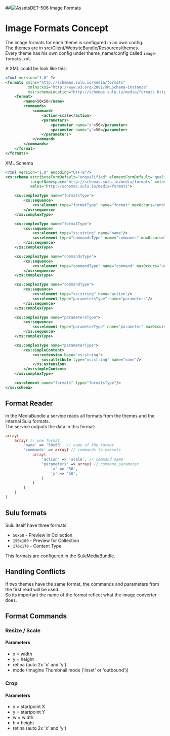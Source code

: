 ##![Assets](https://raw.github.com/massiveart/sulu-docs/master/system-requirements/images/assets.png)DET-506 Image Formats

# Image Formats Concept

The image formats for each theme is configured in an own config.  
The themes are in src/Client/WebsiteBundle/Resources/themes.  
Every theme has his own config under theme_name/config called `image-formats.xml`.


A XML could be look like this:

``` xml
<?xml version="1.0" ?>
<formats xmlns="http://schemas.sulu.io/media/formats"
          xmlns:xsi="http://www.w3.org/2001/XMLSchema-instance"
          xsi:schemaLocation="http://schemas.sulu.io/media/formats http://schemas.sulu.io/media/formats-1.0.xsd">
    <format>
        <name>50x50</name>
        <commands>
            <command>
                <action>scale</action>
                <parameters>
                    <parameter name="x">50</parameter>
                    <parameter name="y">50</parameter>
                </parameters>
            </command>
        </commands>
    </format>
</formats>
```

XML Schema
``` xml
<?xml version="1.0" encoding="UTF-8"?>
<xs:schema attributeFormDefault="unqualified" elementFormDefault="qualified"
           targetNamespace="http://schemas.sulu.io/media/formats" xmlns:xs="http://www.w3.org/2001/XMLSchema"
           xmlns="http://schemas.sulu.io/media/formats">

    <xs:complexType name="formatsType">
        <xs:sequence>
            <xs:element type="formatType" name="format" maxOccurs="unbounded" minOccurs="1"/>
        </xs:sequence>
    </xs:complexType>

    <xs:complexType name="formatType">
        <xs:sequence>
            <xs:element type="xs:string" name="name"/>
            <xs:element type="commandsType" name="commands" maxOccurs="unbounded" minOccurs="1"/>
        </xs:sequence>
    </xs:complexType>

    <xs:complexType name="commandsType">
        <xs:sequence>
            <xs:element type="commandType" name="command" maxOccurs="unbounded" minOccurs="1"/>
        </xs:sequence>
    </xs:complexType>

    <xs:complexType name="commandType">
        <xs:sequence>
            <xs:element type="xs:string" name="action"/>
            <xs:element type="parametersType" name="parameters"/>
        </xs:sequence>
    </xs:complexType>

    <xs:complexType name="parametersType">
        <xs:sequence>
            <xs:element type="parameterType" name="parameter" maxOccurs="unbounded"/>
        </xs:sequence>
    </xs:complexType>

    <xs:complexType name="parameterType">
        <xs:simpleContent>
            <xs:extension base="xs:string">
                <xs:attribute type="xs:string" name="name"/>
            </xs:extension>
        </xs:simpleContent>
    </xs:complexType>

    <xs:element name="formats" type="formatsType"/>
</xs:schema>
```

## Format Reader

In the MediaBundle a service reads all formats from the themes and the internal Sulu formats.  
The service outputs the data in this format:

``` php
array(
    array( // one format
        'name' => '50x50', // name of the format
        'commands' => array( // commands to execute
            array(
                'action' => 'scale', // command name
                'parameters' => array( // command parameter
                    'x' => '50',
                    'y' => '50',
                )
            )
        )
    )
)
```

## Sulu formats

Sulu itself have three formats:  
 - `50x50` - Preview in Collection
 - `150x100` - Preview for Collection
 - `170x170` - Content Type

This formats are configured in the SuluMediaBundle.  


## Handling Conflicts

If two themes have the same format, the commands and parameters from the first read will be used.  
So its important the name of the format reflect what the image converter does.


## Format Commands

### Resize / Scale

#### Parameters
 - x = width
 - y = height
 - retina (auto 2x 'x' and 'y')
 - mode (Imagine Thumbnail mode ('inset' or 'outbound'))
 
### Crop

#### Parameters
 - x = startpoint X
 - y = startpoint Y
 - w = width
 - h = height
 - retina (auto 2x 'x' and 'y')
